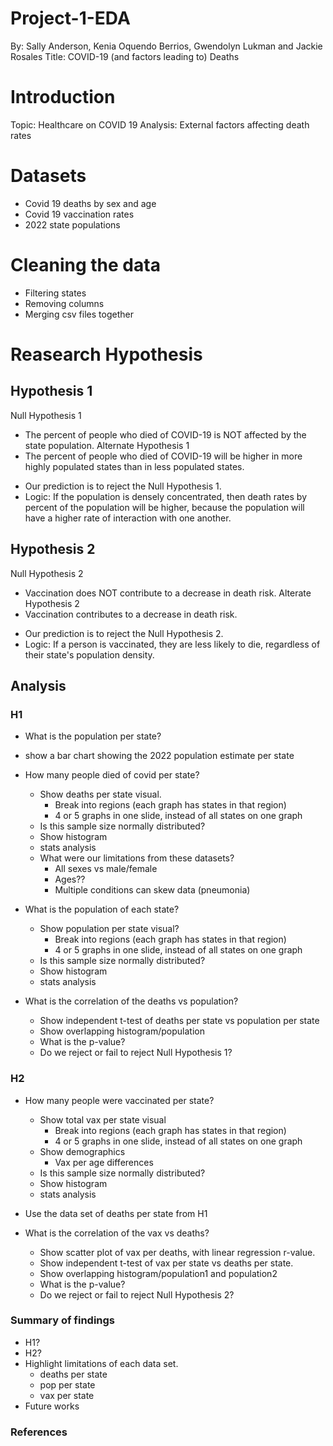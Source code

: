 # Project-1-EDA 
By: Sally Anderson, Kenia Oquendo Berrios, Gwendolyn Lukman and Jackie Rosales
Title: COVID-19 (and factors leading to) Deaths

# Introduction
Topic: Healthcare on COVID 19
Analysis: External factors affecting death rates

# Datasets
- Covid 19 deaths by sex and age
- Covid 19 vaccination rates
- 2022 state populations

# Cleaning the data
- Filtering states
- Removing columns
- Merging csv files together

# Reasearch Hypothesis
## Hypothesis 1
Null Hypothesis 1
- The percent of people who died of COVID-19 is NOT affected by the state population.
Alternate Hypothesis 1
- The percent of people who died of COVID-19 will be higher in more highly populated states than in less populated states.

* Our prediction is to reject the Null Hypothesis 1.
* Logic: If the population is densely concentrated, then death rates by percent of the population will be higher, because the population will have a higher rate of interaction with one another.

## Hypothesis 2
Null Hypothesis 2
- Vaccination does NOT contribute to a decrease in death risk.
Alterate Hypothesis 2
- Vaccination contributes to a decrease in death risk.
* Our prediction is to reject the Null Hypothesis 2.
* Logic: If a person is vaccinated, they are less likely to die, regardless of their state's population density.


## Analysis
### H1
* What is the population per state?
- show a bar chart showing the 2022 population estimate per state


* How many people died of covid per state? 
    * Show deaths per state visual. 
        - Break into regions (each graph has states in that region) 
        - 4 or 5 graphs in one slide, instead of all states on one graph
    * Is this sample size normally distributed?
    * Show histogram
    * stats analysis
    * What were our limitations from these datasets?
        - All sexes vs male/female
        - Ages??
        - Multiple conditions can skew data (pneumonia)

* What is the population of each state?
    * Show population per state visual? 
        - Break into regions (each graph has states in that region) 
        - 4 or 5 graphs in one slide, instead of all states on one graph
    * Is this sample size normally distributed?
    * Show histogram
    * stats analysis

* What is the correlation of the deaths vs population?
    * Show independent t-test of deaths per state vs population per state
    * Show overlapping histogram/population
    * What is the p-value?
    * Do we reject or fail to reject Null Hypothesis 1?

### H2
* How many people were vaccinated per state?
    * Show total vax per state visual
        - Break into regions (each graph has states in that region) 
        - 4 or 5 graphs in one slide, instead of all states on one graph
    * Show demographics
        - Vax per age differences
    * Is this sample size normally distributed?
    * Show histogram
    * stats analysis

* Use the data set of deaths per state from H1

* What is the correlation of the vax vs deaths?
    * Show scatter plot of vax per deaths, with linear regression r-value.
    * Show independent t-test of vax per state vs deaths per state.
    * Show overlapping histogram/population1 and population2
    * What is the p-value?
    * Do we reject or fail to reject Null Hypothesis 2?

### Summary of findings
* H1?
* H2?
* Highlight limitations of each data set.
    - deaths per state
    - pop per state
    - vax per state
* Future works

### References


